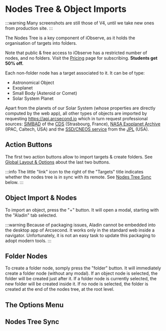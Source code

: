 # Nodes Tree & Object Imports

:::warning
Many screenshots are still those of V4, until we take new ones from production site.
:::

<ThemedImage prefix="iobserve-nodes-tree" alt="The tree of nodes of iObserve" maxWidth="15rem" float="right"/>

The Nodes Tree is a key component of iObserve, as it holds the organisation of targets into folders.

Note that public & free access to iObserve has a restricted number of nodes, and no folders. Visit
the [Pricing](https://www.arcsecond.io/pricing#iobserve) page for subscribing. **Students get 50% off.**

Each non-folder node has a target associated to it. It can be of type:

* Astronomical Object
* Exoplanet
* Small Body (Asteroid or Comet)
* Solar System Planet

Apart from the planets of our Solar System (whose properties are directly computed by the web app), all other types of
objects are imported by requesting https://api.arcsecond.io which in turn request professional
sources: [SIMBAD](http://simbad.cds.unistra.fr/simbad/) of the [CDS](https://cds.u-strasbg.fr) (Strasbourg, France),
[NASA Exoplanet Archive](https://exoplanetarchive.ipac.caltech.edu/index.html) (IPAC, Caltech, USA)
and the [SSD/CNEOS service](https://ssd-api.jpl.nasa.gov) from the [JPL](https://www.jpl.nasa.gov) (USA).

<div style="clear: right;"></div>

## Action Buttons

<ThemedImage prefix="iobserve-nodes-tree-action-buttons" alt="The tree of nodes of iObserve" maxWidth="15rem" float="right"/>

The first two action buttons allow to import targets & create folders. See [Global Layout & Options](./layoutoptions.md)
about the last two buttons.

:::info
The little "link" icon to the right of the "Targets" title indicates whether the nodes tree is in sync with its remote.
See [Nodes Tree Sync](#nodes-tree-sync) below.
:::

## Object Import & Nodes

To import an object, press the "+" button. It will open a modal, starting with the "Aladin" tab selected.

:::warning
Because of packaging issues, Aladin cannot be embedded into the desktop app of Arcsecond. It works only in the standard
web inside a navigator. Unfortunately, it is not an easy task to update this packaging to adopt modern tools.
:::

## Folder Nodes

To create a folder node, somply press the "folder" button. It will immediately create a folder node (without any modal).
If an object node is selected, the folder will be created just after it. If a folder node is currently selected, the new
folder will be created inside it. If no node is selected, the folder is created at the end of the nodes tree, at the
root level.

## The Options Menu

## Nodes Tree Sync
